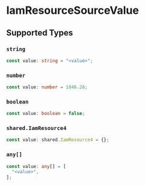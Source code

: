 # IamResourceSourceValue


## Supported Types

### `string`

```typescript
const value: string = "<value>";
```

### `number`

```typescript
const value: number = 1046.28;
```

### `boolean`

```typescript
const value: boolean = false;
```

### `shared.IamResource4`

```typescript
const value: shared.IamResource4 = {};
```

### `any[]`

```typescript
const value: any[] = [
  "<value>",
];
```

